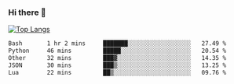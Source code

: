 ### Hi there 👋

<!--
**3Xpl0it3r/3Xpl0it3r** is a ✨ _special_ ✨ repository because its `README.md` (this file) appears on your GitHub profile.

Here are some ideas to get you started:

- 🔭 I’m currently working on ...
- 🌱 I’m currently learning ...
- 👯 I’m looking to collaborate on ...
- 🤔 I’m looking for help with ...
- 💬 Ask me about ...
- 📫 How to reach me: ...
- 😄 Pronouns: ...
- ⚡ Fun fact: ...
-->


[![Top Langs](https://github-readme-stats.vercel.app/api/top-langs/?username=3Xpl0it3r&layout=compact)](https://github.com/3Xpl0it3r/3Xpl0it3r)

<!--START_SECTION:waka-->

```txt
Bash       1 hr 2 mins     ███████░░░░░░░░░░░░░░░░░░   27.49 %
Python     46 mins         █████░░░░░░░░░░░░░░░░░░░░   20.54 %
Other      32 mins         ███▓░░░░░░░░░░░░░░░░░░░░░   14.35 %
JSON       30 mins         ███▒░░░░░░░░░░░░░░░░░░░░░   13.25 %
Lua        22 mins         ██▒░░░░░░░░░░░░░░░░░░░░░░   09.76 %
```

<!--END_SECTION:waka-->
